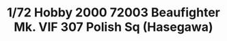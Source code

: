 ---
layout: product
title: "1/72 Hobby 2000 72003 Beaufighter Mk. VIF 307 Polish Sq (Hasegawa)"
price: "4600" 
desc: "Maketa"
img_path: "/assets/img/H2K72003.webp"
brand: "N/A"
available: false
special_offer: false
new: false
soon: false
cat: "010000"
subcat: "011900"
subsubcat: "0N/A"
sifra: "H2K72003"
popular: false
---
